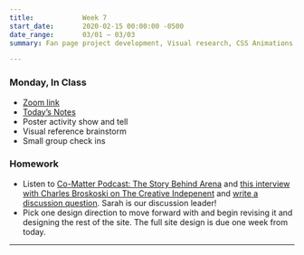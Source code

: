 ```yaml
---
title:            Week 7
start_date:       2020-02-15 00:00:00 -0500
date_range:       03/01 – 03/03
summary: Fan page project development, Visual research, CSS Animations

---
```


### Monday, In Class

- [Zoom link](https://zoom.us/j/7047994536?pwd=RThBZ0oyWHd5M2RZcmFNQUVwUFJHUT09)
- [Today&rsquo;s Notes](https://paper.dropbox.com/doc/Penn-Week-7a-Review-Project-Directions--BGFYgXHDhSvZ4P4NRDpuAVFbAQ-fBis3bsrPSbIgYMGbXiCN)
- Poster activity show and tell
- Visual reference brainstorm
- Small group check ins

### Homework
- Listen to [Co-Matter Podcast: The Story Behind Arena](https://co-matter.com/work/charles-broskoski-the-story-behind-are-na) and [this interview with Charles Broskoski on The Creative Indepenent](https://thecreativeindependent.com/people/charles-broskoski-on-self-discovery-upon-revisiting-things-youve-accumulated-over-time/) and [write a discussion question](https://paper.dropbox.com/doc/Penn-Art-of-Web-S21-Reading-Reflections--BE1iepuNRmHIW6r5ga21B_umAQ-S1JiF65jZGoyxtwx4EUPf). Sarah is our discussion leader!
- Pick one design direction to move forward with and begin revising it and designing the rest of the site. The full site design is due one week from today.

---